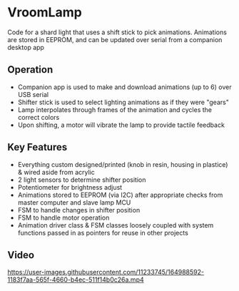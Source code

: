 # VroomLamp
Code for a shard light that uses a shift stick to pick animations. Animations are stored in EEPROM, and can be updated over serial from a companion desktop app

## Operation
- Companion app is used to make and download animations (up to 6) over USB serial
- Shifter stick is used to select lighting animations as if they were "gears"
- Lamp interpolates through frames of the animation and cycles the correct colors
- Upon shifting, a motor will vibrate the lamp to provide tactile feedback

## Key Features
- Everything custom designed/printed (knob in resin, housing in plastice) & wired aside from acrylic
- 2 light sensors to determine shifter position
- Potentiometer for brightness adjust
- Animations stored to EEPROM (via I2C) after appropriate checks from master computer and slave lamp MCU
- FSM to handle changes in shifter position
- FSM to handle motor operation
- Animation driver class & FSM classes loosely coupled with system functions passed in as pointers for reuse in other projects

## Video

https://user-images.githubusercontent.com/11233745/164988592-1183f7aa-565f-4660-b4ec-511f14b0c26a.mp4
